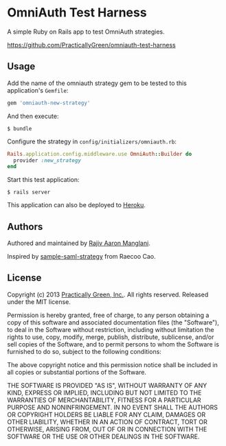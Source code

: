 # OmniAuth Test Harness

A simple Ruby on Rails app to test OmniAuth strategies.

https://github.com/PracticallyGreen/omniauth-test-harness

## Usage

Add the name of the omniauth strategy gem to be tested to this application's `Gemfile`:

```ruby
gem 'omniauth-new-strategy'
```

And then execute:

```shell
$ bundle
```

Configure the strategy in `config/initializers/omniauth.rb`:

```ruby
Rails.application.config.middleware.use OmniAuth::Builder do
  provider :new_strategy
end
```

Start this test application:

```shell
$ rails server
```

This application can also be deployed to [Heroku](http://www.heroku.com/).

## Authors

Authored and maintained by [Rajiv Aaron Manglani](http://www.rajivmanglani.com/).

Inspired by [sample-saml-strategy](https://github.com/raecoo/sample-saml-strategy) from Raecoo Cao.

## License

Copyright (c) 2013 [Practically Green, Inc.](http://www.practicallygreen.com/).
All rights reserved. Released under the MIT license.

Permission is hereby granted, free of charge, to any person obtaining
a copy of this software and associated documentation files (the
"Software"), to deal in the Software without restriction, including
without limitation the rights to use, copy, modify, merge, publish,
distribute, sublicense, and/or sell copies of the Software, and to
permit persons to whom the Software is furnished to do so, subject to
the following conditions:

The above copyright notice and this permission notice shall be
included in all copies or substantial portions of the Software.

THE SOFTWARE IS PROVIDED "AS IS", WITHOUT WARRANTY OF ANY KIND,
EXPRESS OR IMPLIED, INCLUDING BUT NOT LIMITED TO THE WARRANTIES OF
MERCHANTABILITY, FITNESS FOR A PARTICULAR PURPOSE AND
NONINFRINGEMENT. IN NO EVENT SHALL THE AUTHORS OR COPYRIGHT HOLDERS BE
LIABLE FOR ANY CLAIM, DAMAGES OR OTHER LIABILITY, WHETHER IN AN ACTION
OF CONTRACT, TORT OR OTHERWISE, ARISING FROM, OUT OF OR IN CONNECTION
WITH THE SOFTWARE OR THE USE OR OTHER DEALINGS IN THE SOFTWARE.
